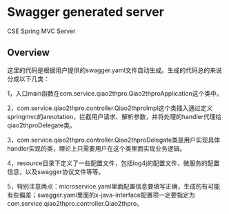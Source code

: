 # Swagger generated server

CSE Spring MVC Server


## Overview
这里的代码是根据用户提供的swagger.yaml文件自动生成。生成的代码总的来说分成以下几类：

1，入口main函数在com.service.qiao2thpro.Qiao2thproApplication这个类中。

2，com.service.qiao2thpro.controller.Qiao2thproImpl这个类插入通过定义springmvc的annotation，拦截用户请求、解析参数，并将处理的handler代理给qiao2thproDelegate类。

3，com.service.qiao2thpro.controller.Qiao2thproDelegate类是用户实现具体handler实现的类，理论上只需要用户在这个类里面实现业务逻辑。


4，resource目录下定义了一些配置文件，包括log4j的配置文件，微服务的配置信息，以及swagger协议文件等等。

5，特别注意两点：microservice.yaml里面配置信息要填写正确，生成的有可能有些偏差；swagger.yaml里面的x-java-interface配置项一定要指定为com.service.qiao2thpro.controller.Qiao2thpro。

